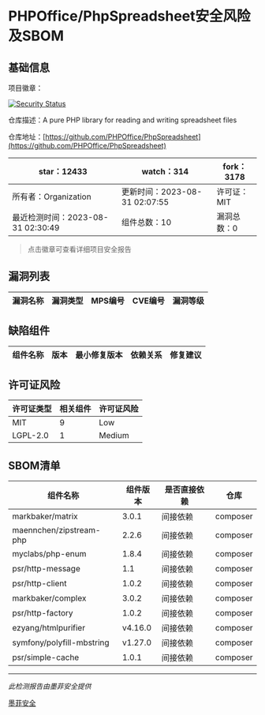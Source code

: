 # PHPOffice/PhpSpreadsheet安全风险及SBOM

## 基础信息

项目徽章：

[![Security Status](https://www.murphysec.com/platform3/v31/badge/1696953177520631808.svg)](https://www.murphysec.com/console/report/1692241076500189184/1696953177520631808)

仓库描述：A pure PHP library for reading and writing spreadsheet files

仓库地址：[https://github.com/PHPOffice/PhpSpreadsheet](https://github.com/PHPOffice/PhpSpreadsheet)

| star：12433 | watch：314 | fork：3178 |
| ----------- | -------------- | ------------ |
| 所有者：Organization | 更新时间：2023-08-31 02:07:55 | 许可证：MIT |
| 最近检测时间：2023-08-31 02:30:49 | 组件总数：10 | 漏洞总数：0 |

> 点击徽章可查看详细项目安全报告



## 漏洞列表

| 漏洞名称 | 漏洞类型 | MPS编号 | CVE编号 | 漏洞等级 |
| ------- | ------ | ------- | ------ | ----- |





## 缺陷组件

| 组件名称 | 版本 | 最小修复版本 | 依赖关系 | 修复建议 |
| -------- | ---- | ------------ | -------- | -------- |





## 许可证风险

| 许可证类型 | 相关组件 | 许可证风险 |
| ---------- | -------- | ---------- |
|MIT|9|Low|
|LGPL-2.0|1|Medium|




## SBOM清单

| 组件名称 | 组件版本 | 是否直接依赖 | 仓库 |
| -------- | -------- | ------------ | ---- |
|markbaker/matrix|3.0.1|间接依赖|composer|
|maennchen/zipstream-php|2.2.6|间接依赖|composer|
|myclabs/php-enum|1.8.4|间接依赖|composer|
|psr/http-message|1.1|间接依赖|composer|
|psr/http-client|1.0.2|间接依赖|composer|
|markbaker/complex|3.0.2|间接依赖|composer|
|psr/http-factory|1.0.2|间接依赖|composer|
|ezyang/htmlpurifier|v4.16.0|间接依赖|composer|
|symfony/polyfill-mbstring|v1.27.0|间接依赖|composer|
|psr/simple-cache|1.0.1|间接依赖|composer|


------

*此检测报告由墨菲安全提供*

[墨菲安全](www.murphysec.com)